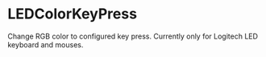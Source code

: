 # LEDColorKeyPress
Change RGB color to configured key press. Currently only for Logitech LED keyboard and mouses.
